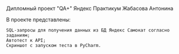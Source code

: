 Дипломный проект "QA+" Яндекс Практикум Жабасова Антонина

В проекте представлены:

    SQL-запросы для получения данных из БД Яндекс Самокат согласно заданиям;
    Автотест к API;
    Скриншот с запуском теста в PyCharm.

